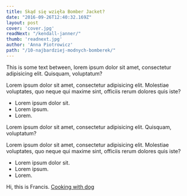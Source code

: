 ```yaml
---
title: Skąd się wzięła Bomber Jacket?
date: "2016-09-26T12:40:32.169Z"
layout: post
cover: 'cover.jpg'
readNext: "/kendall-janner/"
thumb: 'readnext.jpg'
author: 'Anna Piotrowicz'
path: "/10-najbardziej-modnych-bomberek/"
---
```


<div react-component-name="SimpleComponent"></div>

This is some text between, lorem ipsum dolor sit amet, consectetur adipisicing elit. Quisquam, voluptatum?

<div react-component-name="PropsComponent" name="Dog"></div>

<div react-component-name="ChildrenComponent">

Lorem ipsum dolor sit amet, consectetur adipisicing elit. Molestiae voluptates, quo neque qui maxime sint, officiis rerum dolores quis iste?

* Lorem ipsum dolor sit.
* Lorem ipsum.
* Lorem.
  
</div>

<div react-component-name="NestedChildrenComponent">

Lorem ipsum dolor sit amet, consectetur adipisicing elit. Quisquam, voluptatum?

<div react-prop-name="text">

Lorem ipsum dolor sit amet, consectetur adipisicing elit. Molestiae voluptates, quo neque qui maxime sint, officiis rerum dolores quis iste?

* Lorem ipsum dolor sit.
* Lorem ipsum.
* Lorem.

</div>

<div react-prop-name="caption">

Hi, this is Francis.
[Cooking with dog](https://www.youtube.com/user/cookingwithdog)

</div>
  
</div>

